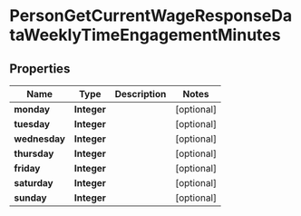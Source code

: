 

# PersonGetCurrentWageResponseDataWeeklyTimeEngagementMinutes


## Properties

| Name | Type | Description | Notes |
|------------ | ------------- | ------------- | -------------|
|**monday** | **Integer** |  |  [optional] |
|**tuesday** | **Integer** |  |  [optional] |
|**wednesday** | **Integer** |  |  [optional] |
|**thursday** | **Integer** |  |  [optional] |
|**friday** | **Integer** |  |  [optional] |
|**saturday** | **Integer** |  |  [optional] |
|**sunday** | **Integer** |  |  [optional] |



